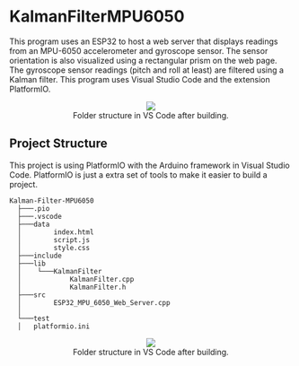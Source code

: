 # KalmanFilterMPU6050
This program uses an ESP32 to host a web server that displays readings from an MPU-6050 accelerometer and gyroscope sensor. The sensor orientation is also visualized using a rectangular prism on the web page. The gyroscope sensor readings (pitch and roll at least) are filtered using a Kalman filter. This program uses Visual Studio Code and the extension PlatformIO.

<p align="center">
  <img src="https://media1.giphy.com/media/v1.Y2lkPTc5MGI3NjExNWg4Z3J6OXJ6dWN5bjJpbGhvMTg1MXhtcGJiaGRrb21oM2dzMTdsaCZlcD12MV9pbnRlcm5hbF9naWZfYnlfaWQmY3Q9Zw/ZfgviCJI3zNZ9dE2i1/giphy.gif"><br>
  Folder structure in VS Code after building.
</p>

## Project Structure
This project is using PlatformIO with the Arduino framework in Visual Studio Code. PlatformIO is just a extra set of tools to make it easier to build a project.

```
Kalman-Filter-MPU6050
  ├───.pio
  ├───.vscode
  ├───data
  │        index.html
  │        script.js
  │        style.css
  ├───include
  ├───lib
  │    └───KalmanFilter
  │            KalmanFilter.cpp
  │            KalmanFilter.h
  ├───src
  │        ESP32_MPU_6050_Web_Server.cpp
  │
  └───test
  │   platformio.ini
```

<p align="center">
  <img src="https://github.com/user-attachments/assets/b5f7d076-f044-4ed2-8564-c85cd385ab7b"><br>
  Folder structure in VS Code after building.
</p>
